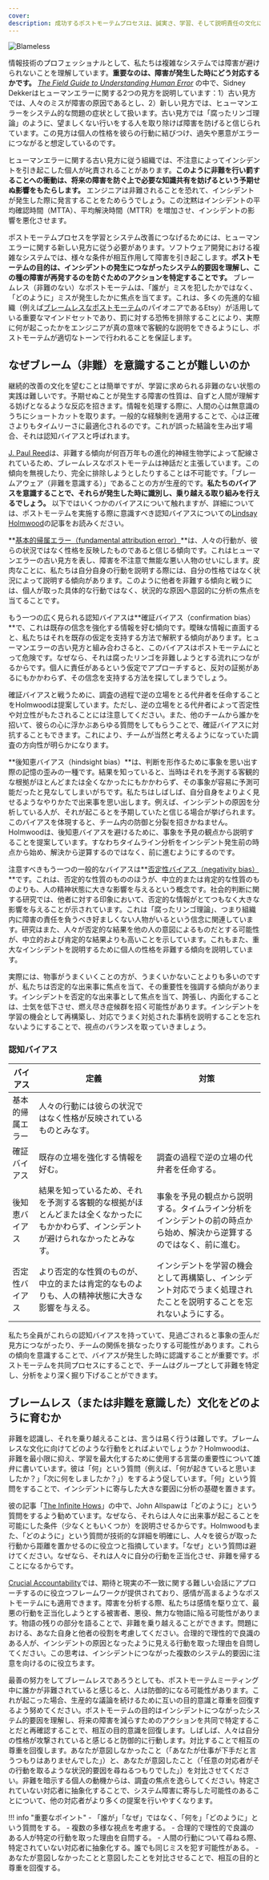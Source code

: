 ```yaml
---
cover:
description: 成功するポストモーテムプロセスは、誠実さ、学習、そして説明責任の文化に基づいています。文化の変革には経営陣の賛同が必要ですが、あなたの役割に関わらず文化の変革をリードすることができます。このガイドでは、ポストモーテムを通じて継続的な学習の文化を構築する際に直面する一般的な課題と、それらを克服するための戦略について説明します。
---
```

![Blameless](../assets/img/headers/Postmortems-Blameless.png)

情報技術のプロフェッショナルとして、私たちは複雑なシステムでは障害が避けられないことを理解しています。**重要なのは、障害が発生した時にどう対応するかです。** _[The Field Guide to Understanding Human Error](https://www.amazon.com/Field-Guide-Understanding-Human-Error/dp/0754648265)_ の中で、Sidney Dekkerはヒューマンエラーに関する2つの見方を説明しています：1）古い見方では、人々のミスが障害の原因であるとし、2）新しい見方では、ヒューマンエラーをシステム的な問題の症状として扱います。古い見方では「腐ったリンゴ理論」のように、望ましくない行いをする人を取り除けば障害を防げると信じられています。この見方は個人の性格を彼らの行動に結びつけ、過失や悪意がエラーにつながると想定しているのです。

ヒューマンエラーに関する古い見方に従う組織では、不注意によってインシデントを引き起こした個人が叱責されることがあります。**このように非難を行い罰することへの衝動は、将来の障害を防ぐ上で必要な知識共有を妨げるという予期せぬ影響をもたらします。** エンジニアは非難されることを恐れて、インシデントが発生した際に発言することをためらうでしょう。この沈黙はインシデントの平均確認時間（MTTA）、平均解決時間（MTTR）を増加させ、インシデントの影響を悪化させます。

ポストモーテムプロセスを学習とシステム改善につなげるためには、ヒューマンエラーに関する新しい見方に従う必要があります。ソフトウェア開発における複雑なシステムでは、様々な条件が相互作用して障害を引き起こします。**ポストモーテムの目的は、インシデントの発生につながったシステム的要因を理解し、この種の障害が再発するのを防ぐためのアクションを特定することです。** ブレームレス（非難のない）なポストモーテムは、「誰が」ミスを犯したかではなく、「どのように」ミスが発生したかに焦点を当てます。これは、多くの先進的な組織（例えば[ブレームレスなポストモーテム](https://codeascraft.com/2012/05/22/blameless-postmortems/)のパイオニアであるEtsy）が活用している重要なマインドセットであり、罰に対する恐怖を排除することにより、実際に何が起こったかをエンジニアが真の意味で客観的な説明をできるようにし、ポストモーテムが適切なトーンで行われることを保証します。

## なぜブレーム（非難）を意識することが難しいのか
継続的改善の文化を望むことは簡単ですが、学習に求められる非難のない状態の実践は難しいです。予期せぬことが発生する障害の性質は、自ずと人間が理解する妨げとなるような反応を招きます。情報を処理する際に、人間の心は無意識のうちにショートカットを取ります。一般的な経験則を適用することで、心は正確さよりもタイムリーさに最適化されるのです。これが誤った結論を生み出す場合、それは認知バイアスと呼ばれます。

[J. Paul Reed](https://techbeacon.com/blameless-postmortems-dont-work-heres-what-does)は、非難する傾向が何百万年もの進化的神経生物学によって配線されているため、ブレームレスなポストモーテムは神話だと主張しています。この傾向を無視したり、完全に排除しようとしたりすることは不可能です。「ブレームアウェア（非難を意識する）」であることの方が生産的です。**私たちのバイアスを意識することで、それらが発生した時に識別し、乗り越える取り組みを行えるでしょう。** 以下ではいくつかのバイアスについて触れますが、詳細については、ポストモーテムを実施する際に意識すべき認知バイアスについての[Lindsay Holmwood](http://fractio.nl/2015/10/30/blame-language-sharing/)の記事をお読みください。

**[基本的帰属エラー（fundamental attribution error）](https://en.wikipedia.org/wiki/Fundamental_attribution_error)**は、人々の行動が、彼らの状況ではなく性格を反映したものであると信じる傾向です。これはヒューマンエラーの古い見方を表し、障害を不注意で無能な悪い人物のせいにします。皮肉なことに、私たちは自分自身の行動を説明する際には、自分の性格ではなく状況によって説明する傾向があります。このように他者を非難する傾向と戦うには、個人が取った具体的な行動ではなく、状況的な原因へ意図的に分析の焦点を当てることです。

もう一つの広く見られる認知バイアスは**確証バイアス（confirmation bias）**で、これは既存の信念を強化する情報を好む傾向です。曖昧な情報に直面すると、私たちはそれを既存の仮定を支持する方法で解釈する傾向があります。ヒューマンエラーの古い見方と組み合わさると、このバイアスはポストモーテムにとって危険です。なぜなら、それは腐ったリンゴを非難しようとする流れにつながるからです。個人に責任があるという仮定でアプローチすると、反対の証拠があるにもかかわらず、その信念を支持する方法を探してしまうでしょう。

確証バイアスと戦うために、調査の過程で逆の立場をとる代弁者を任命することをHolmwoodは提案しています。ただし、逆の立場をとる代弁者によって否定性や対立性がもたされることには注意してください。また、他のチームから誰かを招いて、彼らの心に浮かぶあらゆる質問をしてもらうことで、確証バイアスに対抗することもできます。これにより、チームが当然と考えるようになっていた調査の方向性が明らかになります。

**後知恵バイアス（hindsight bias）**は、判断を形作るために事象を思い出す際の記憶の歪みの一種です。結果を知っていると、当時はそれを予測する客観的な根拠がほとんどまたは全くなかったにもかかわらず、その事象が容易に予測可能だったと見なしてしまいがちです。私たちはしばしば、自分自身をよりよく見せるようなやりかたで出来事を思い出します。例えば、インシデントの原因を分析している人が、それが起こるとを予期していたと信じる場合が挙げられます。このバイアスを体現すると、チーム内の防御と分裂を招きかねません。Holmwoodは、後知恵バイアスを避けるために、事象を予見の観点から説明することを提案しています。すなわちタイムライン分析をインシデント発生前の時点から始め、解決から逆算するのではなく、前に進むようにするのです。

注意すべきもう一つの一般的なバイアスは**[否定性バイアス（negativity bias）](https://en.wikipedia.org/wiki/Negativity_bias)**です。これは、否定的な性質のもののほうが、中立的または肯定的な性質のものよりも、人の精神状態に大きな影響を与えるという概念です。社会的判断に関する研究では、他者に対する印象において、否定的な情報がとてつもなく大きな影響を与えることが示されています。これは「腐ったリンゴ理論」、つまり組織内に障害の責任を負うべき好ましくない人物がいるという信念に関連しています。研究はまた、人々が否定的な結果を他の人の意図によるものだとする可能性が、中立的および肯定的な結果よりも高いことを示しています。これもまた、重大なインシデントを説明するために個人の性格を非難する傾向を説明しています。

実際には、物事がうまくいくことの方が、うまくいかないことよりも多いのですが、私たちは否定的な出来事に焦点を当て、その重要性を強調する傾向があります。インシデントを否定的な出来事として焦点を当て、誇張し、内面化することは、士気を低下させ、燃え尽き症候群を招く可能性があります。インシデントを学習の機会として再構築し、対応でうまく対処された事柄を説明することを忘れないようにすることで、視点のバランスを取っていきましょう。

### 認知バイアス

| バイアス | 定義 | 対策 |
|---|---|---|
| 基本的帰属エラー | 人々の行動には彼らの状況ではなく性格が反映されているものとみなす。 |   |分析を個人が取った具体的な行動ではなく、状況的な原因に意図的に焦点を当てる。 |
| 確証バイアス | 既存の立場を強化する情報を好む。 | 調査の過程で逆の立場の代弁者を任命する。 |
| 後知恵バイアス | 結果を知っているため、それを予測する客観的な根拠がほとんどまたは全くなかったにもかかわらず、インシデントが避けられなかったとみなす。 | 事象を予見の観点から説明する。タイムライン分析をインシデントの前の時点から始め、解決から逆算するのではなく、前に進む。 |
| 否定性バイアス | より否定的な性質のものが、中立的または肯定的なものよりも、人の精神状態に大きな影響を与える。 | インシデントを学習の機会として再構築し、インシデント対応でうまく処理されたことを説明することを忘れないようにする。 |

私たち全員がこれらの認知バイアスを持っていて、見過ごされると事象の歪んだ見方につながったり、チームの関係を損なったりする可能性があります。これらの傾向を意識することで、バイアスが発生した時に認識することが重要です。ポストモーテムを共同プロセスにすることで、チームはグループとして非難を特定し、分析をより深く掘り下げることができます。

## ブレームレス（または非難を意識した）文化をどのように育むか
非難を認識し、それを乗り越えることは、言うは易く行うは難しです。ブレームレスな文化に向けてどのような行動をとればよいでしょうか？Holmwoodは、非難を最小限に抑え、学習を最大化するために使用する言葉の重要性について雄弁に書いています。彼は「何」という質問（例えば、「何が起きていると思いましたか？」「次に何をしましたか？」）をするよう促しています。「何」という質問をすることで、インシデントに寄与した大きな要因に分析の基礎を置きます。

彼の記事「[The Infinite Hows](https://www.oreilly.com/ideas/the-infinite-hows)」の中で、John Allspawは「どのように」という質問をするよう勧めています。なぜなら、それらは人々に出来事が起こることを可能にした条件（少なくともいくつか）を説明させるからです。Holmwoodもまた、「どのように」という質問が技術的な詳細を明確にし、人々を彼らが取った行動から距離を置かせるのに役立つと指摘しています。「なぜ」という質問は避けてください。なぜなら、それは人々に自分の行動を正当化させ、非難を帰することになるからです。

[Crucial Accountability](https://www.vitalsmarts.com/crucial-accountability-training/)では、期待と現実の不一致に関する難しい会話にアプローチするのに役立つフレームワークが提供されており、感情が高まるようなポストモーテムにも適用できます。障害を分析する際、私たちは感情を駆り立て、最悪の行動を正当化しようとする被害者、悪役、無力な物語に陥る可能性があります。物語の残りの部分を語ることで、非難を乗り越えることができます。問題における、あなた自身と他者の役割を考慮してください。合理的で理性的で良識のある人が、インシデントの原因となったように見える行動を取った理由を自問してください。この思考は、インシデントにつながった複数のシステム的要因に注意を向けるのに役立ちます。

最善の努力をしてブレームレスであろうとしても、ポストモーテムミーティング中に誰かが非難されていると感じると、人は防御的になる可能性があります。これが起こった場合、生産的な議論を続けるために互いの目的意識と尊重を回復するよう努めてください。ポストモーテムの目的はインシデントにつながったシステム的要因を理解し、将来の障害を減らすためのアクションを共同で特定することだと再確認することで、相互の目的意識を回復します。しばしば、人々は自分の性格が攻撃されていると感じると防御的に行動します。対比することで相互の尊重を回復します。あなたが意図しなかったこと（「あなたが仕事が下手だと言うつもりはありませんでした」）と、あなたが意図したこと（「任意の対応者がその行動を取るような状況的要因を尋ねるつもりでした」）を対比させてください。非難を暗示する個人の動機からは、調査の焦点を逸らしてください。特定されていない対応者に抽象化することで、システム障害に寄与した可能性のあることについて、他の対応者がより多くの提案を行いやすくなります。

!!! info "重要なポイント"
    - 「誰が」「なぜ」ではなく、「何を」「どのように」という質問をする。
    - 複数の多様な視点を考慮する。
    - 合理的で理性的で良識のある人が特定の行動を取った理由を自問する。
    - 人間の行動について尋ねる際、特定されていない対応者に抽象化する。誰でも同じミスを犯す可能性がある。
    - あなたが意図しなかったことと意図したことを対比させることで、相互の目的と尊重を回復する。
